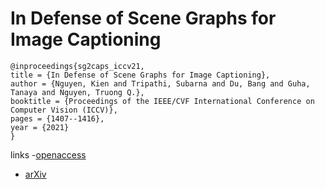 # In Defense of Scene Graphs for Image Captioning

```
@inproceedings{sg2caps_iccv21,
title = {In Defense of Scene Graphs for Image Captioning},
author = {Nguyen, Kien and Tripathi, Subarna and Du, Bang and Guha, Tanaya and Nguyen, Truong Q.},
booktitle = {Proceedings of the IEEE/CVF International Conference on Computer Vision (ICCV)},
pages = {1407--1416},
year = {2021}
}
```

links
-[openaccess](http://openaccess.thecvf.com//content/ICCV2021/html/Nguyen_In_Defense_of_Scene_Graphs_for_Image_Captioning_ICCV_2021_paper.html)
- [arXiv](https://arxiv.org/abs/2102.04990)
